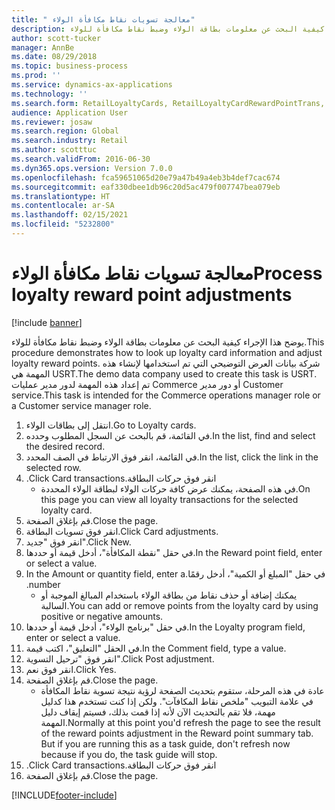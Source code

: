 ```yaml
---
title: " معالجة تسويات نقاط مكافأة الولاء"
description: يوضح هذا الإجراء كيفية البحث عن معلومات بطاقة الولاء وضبط نقاط مكافأة للولاء.
author: scott-tucker
manager: AnnBe
ms.date: 08/29/2018
ms.topic: business-process
ms.prod: ''
ms.service: dynamics-ax-applications
ms.technology: ''
ms.search.form: RetailLoyaltyCards, RetailLoyaltyCardRewardPointTrans, RetailLoyaltyCardRewardPointAdjustment, RetailAffiliationLookup
audience: Application User
ms.reviewer: josaw
ms.search.region: Global
ms.search.industry: Retail
ms.author: scotttuc
ms.search.validFrom: 2016-06-30
ms.dyn365.ops.version: Version 7.0.0
ms.openlocfilehash: fca59651065d20e79a47b49a4eb3b4def7cac674
ms.sourcegitcommit: eaf330dbee1db96c20d5ac479f007747bea079eb
ms.translationtype: HT
ms.contentlocale: ar-SA
ms.lasthandoff: 02/15/2021
ms.locfileid: "5232800"
---
```

# <a name="process-loyalty-reward-point-adjustments"></a><span data-ttu-id="554b6-103"> معالجة تسويات نقاط مكافأة الولاء</span><span class="sxs-lookup"><span data-stu-id="554b6-103">Process loyalty reward point adjustments</span></span>

[!include [banner](../includes/banner.md)]

<span data-ttu-id="554b6-104">يوضح هذا الإجراء كيفية البحث عن معلومات بطاقة الولاء وضبط نقاط مكافأة للولاء.</span><span class="sxs-lookup"><span data-stu-id="554b6-104">This procedure demonstrates how to look up loyalty card information and adjust loyalty reward points.</span></span> <span data-ttu-id="554b6-105">شركة بيانات العرض التوضيحي التي تم استخدامها لإنشاء هذه المهمة هي USRT.‬</span><span class="sxs-lookup"><span data-stu-id="554b6-105">The demo data company used to create this task is USRT.</span></span> <span data-ttu-id="554b6-106">تم إعداد هذه المهمة لدور مدير عمليات Commerce أو دور مدير Customer service.</span><span class="sxs-lookup"><span data-stu-id="554b6-106">This task is intended for the Commerce operations manager role or a Customer service manager role.</span></span>

1. <span data-ttu-id="554b6-107">انتقل إلى بطاقات الولاء.</span><span class="sxs-lookup"><span data-stu-id="554b6-107">Go to Loyalty cards.</span></span>
2. <span data-ttu-id="554b6-108">في القائمة، قم بالبحث عن السجل المطلوب وحدده.</span><span class="sxs-lookup"><span data-stu-id="554b6-108">In the list, find and select the desired record.</span></span>
3. <span data-ttu-id="554b6-109">في القائمة، انقر فوق الارتباط في الصف المحدد.</span><span class="sxs-lookup"><span data-stu-id="554b6-109">In the list, click the link in the selected row.</span></span>
4. <span data-ttu-id="554b6-110">انقر فوق ‏‫حركات البطاقة.</span><span class="sxs-lookup"><span data-stu-id="554b6-110">Click Card transactions.</span></span>
    * <span data-ttu-id="554b6-111">في هذه الصفحة، يمكنك عرض كافة حركات الولاء لبطاقة الولاء المحددة.</span><span class="sxs-lookup"><span data-stu-id="554b6-111">On this page you can view all loyalty transactions for the selected loyalty card.</span></span>  
5. <span data-ttu-id="554b6-112">قم بإغلاق الصفحة.</span><span class="sxs-lookup"><span data-stu-id="554b6-112">Close the page.</span></span>
6. <span data-ttu-id="554b6-113">انقر فوق تسويات البطاقة.</span><span class="sxs-lookup"><span data-stu-id="554b6-113">Click Card adjustments.</span></span>
7. <span data-ttu-id="554b6-114">انقر فوق "جديد".</span><span class="sxs-lookup"><span data-stu-id="554b6-114">Click New.</span></span>
8. <span data-ttu-id="554b6-115">في حقل "‏‫نقطة المكافأة‬"، أدخل قيمة أو حددها.</span><span class="sxs-lookup"><span data-stu-id="554b6-115">In the Reward point field, enter or select a value.</span></span>
9. <span data-ttu-id="554b6-116">في حقل "‏‫المبلغ أو الكمية"، أدخل رقمًا.</span><span class="sxs-lookup"><span data-stu-id="554b6-116">In the Amount or quantity field, enter a number.</span></span>
    * <span data-ttu-id="554b6-117">يمكنك إضافة أو حذف نقاط من بطاقة الولاء باستخدام المبالغ الموجبة أو السالبة.</span><span class="sxs-lookup"><span data-stu-id="554b6-117">You can add or remove points from the loyalty card by using positive or negative amounts.</span></span>  
10. <span data-ttu-id="554b6-118">في حقل "‏‫برنامج الولاء‬"، أدخل قيمة أو حددها.</span><span class="sxs-lookup"><span data-stu-id="554b6-118">In the Loyalty program field, enter or select a value.</span></span>
11. <span data-ttu-id="554b6-119">في الحقل "التعليق"، اكتب قيمة.</span><span class="sxs-lookup"><span data-stu-id="554b6-119">In the Comment field, type a value.</span></span>
12. <span data-ttu-id="554b6-120">انقر فوق "ترحيل التسوية".</span><span class="sxs-lookup"><span data-stu-id="554b6-120">Click Post adjustment.</span></span>
13. <span data-ttu-id="554b6-121">انقر فوق نعم.</span><span class="sxs-lookup"><span data-stu-id="554b6-121">Click Yes.</span></span>
14. <span data-ttu-id="554b6-122">قم بإغلاق الصفحة.</span><span class="sxs-lookup"><span data-stu-id="554b6-122">Close the page.</span></span>
    * <span data-ttu-id="554b6-123">عادة في هذه المرحلة، ستقوم بتحديث الصفحة لرؤية نتيجة تسوية نقاط المكافأة في علامة التبويب "‏‫ملخص نقاط المكافآت‬". ولكن إذا كنت تستخدم هذا كدليل مهمة، فلا تقم بالتحديث الآن لأنه إذا قمت بذلك، فسيتم إيقاف دليل المهمة.</span><span class="sxs-lookup"><span data-stu-id="554b6-123">Normally at this point you'd refresh the page to see the result of the reward points adjustment in the Reward point summary tab. But if you are running this as a task guide, don't refresh now because if you do, the task guide will stop.</span></span>  
15. <span data-ttu-id="554b6-124">انقر فوق ‏‫حركات البطاقة.</span><span class="sxs-lookup"><span data-stu-id="554b6-124">Click Card transactions.</span></span>
16. <span data-ttu-id="554b6-125">قم بإغلاق الصفحة.</span><span class="sxs-lookup"><span data-stu-id="554b6-125">Close the page.</span></span>



[!INCLUDE[footer-include](../../includes/footer-banner.md)]